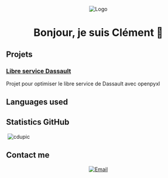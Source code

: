 <p align="center">
  <img src="https://via.placeholder.com/150" alt="Logo" />
</p>

<h1 align="center">Bonjour, je suis Clément 👋</h1>



## Projets

### [Libre service Dassault](https://github.com/cdupic/libre-service-Dassault)
<p align="justify">
  Projet pour optimiser le libre service de Dassault avec openpyxl
</p>

## Languages used


## Statistics GitHub


<p>&nbsp;<img align="center" src="https://github-readme-stats.vercel.app/api?username=cdupic&show_icons=true&locale=en" alt="cdupic" /></p>

## Contact me 

<p align="center">
   <a href="mailto:clement.dupic@insa-lyon.fr">
    <img alt="Email" src="https://img.shields.io/badge/Email-D14836?style=flat&logo=Gmail&logoColor=white">
  </a>
</p>
